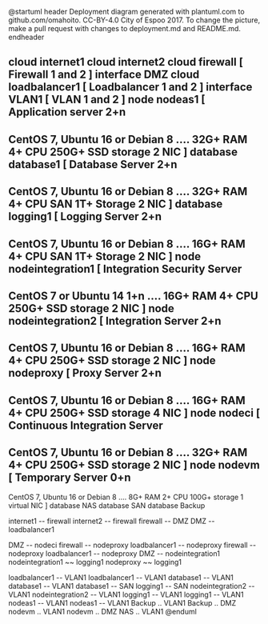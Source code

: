 @startuml
header
Deployment diagram generated with plantuml.com to github.com/omahoito. CC-BY-4.0 City of Espoo 2017. To change the picture, make a pull request with changes to deployment.md and README.md.
endheader

cloud internet1
cloud internet2
cloud firewall [ 
Firewall 1 and 2
]
interface DMZ
cloud loadbalancer1 [ 
Loadbalancer 1 and 2
]
interface VLAN1 [
VLAN 1 and 2 
]
node nodeas1 [
Application server 
2+n
----
CentOS 7, Ubuntu 16 or Debian 8
....
32G+ RAM
4+ CPU
250G+ SSD storage
2 NIC
]
database database1 [
Database Server 
2+n
----
CentOS 7, Ubuntu 16 or Debian 8
....
32G+ RAM
4+ CPU
SAN 1T+ Storage
2 NIC
]
database logging1 [
Logging Server 
2+n
----
CentOS 7, Ubuntu 16 or Debian 8
....
16G+ RAM
4+ CPU
SAN 1T+ Storage
2 NIC
]
node nodeintegration1 [
Integration Security Server
----
CentOS 7 or Ubuntu 14
1+n
....
16G+ RAM
4+ CPU
250G+ SSD storage
2 NIC
]
node nodeintegration2 [
Integration Server
2+n
----
CentOS 7, Ubuntu 16 or Debian 8
....
16G+ RAM
4+ CPU
250G+ SSD storage
2 NIC
]
node nodeproxy [
Proxy Server
2+n
----
CentOS 7, Ubuntu 16 or Debian 8
....
16G+ RAM
4+ CPU
250G+ SSD storage
4 NIC
]
node nodeci [
Continuous Integration Server
----
CentOS 7, Ubuntu 16 or Debian 8
....
32G+ RAM
4+ CPU
250G+ SSD storage
2 NIC
]
node nodevm [
Temporary Server 
0+n
----
CentOS 7, Ubuntu 16 or Debian 8
....
8G+ RAM
2+ CPU
100G+ storage
1 virtual NIC
]
database NAS
database SAN
database Backup

internet1 -- firewall
internet2 -- firewall
firewall -- DMZ 
DMZ -- loadbalancer1 

DMZ -- nodeci
firewall -- nodeproxy
loadbalancer1 -- nodeproxy
firewall -- nodeproxy
loadbalancer1 -- nodeproxy
DMZ -- nodeintegration1
nodeintegration1 ~~ logging1
nodeproxy ~~ logging1

loadbalancer1 -- VLAN1
loadbalancer1 -- VLAN1
database1 -- VLAN1
database1 -- VLAN1
database1 -- SAN
logging1 -- SAN
nodeintegration2 -- VLAN1
nodeintegration2 -- VLAN1
logging1 -- VLAN1
logging1 -- VLAN1
nodeas1 -- VLAN1
nodeas1 -- VLAN1
Backup .. VLAN1
Backup .. DMZ
nodevm .. VLAN1
nodevm .. DMZ
NAS .. VLAN1
@enduml
